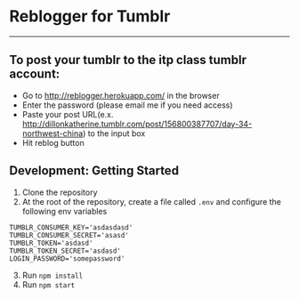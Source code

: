 # Reblogger for Tumblr
-----
## To post your tumblr to the itp class tumblr account:
- Go to http://reblogger.herokuapp.com/ in the browser
- Enter the password (please email me if you need access)
- Paste your post URL(e.x. http://dillonkatherine.tumblr.com/post/156800387707/day-34-northwest-china) to the input box
- Hit reblog button


## Development: Getting Started

1. Clone the repository
2. At the root of the repository, create a file called `.env` and configure the following env variables

```
TUMBLR_CONSUMER_KEY='asdasdasd'
TUMBLR_CONSUMER_SECRET='asasd'
TUMBLR_TOKEN='asdasd'
TUMBLR_TOKEN_SECRET='asdasd'
LOGIN_PASSWORD='somepassword'
```
3. Run `npm install`
4. Run `npm start`
